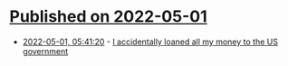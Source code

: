 # [Published on 2022-05-01](index.md)

* [2022-05-01, 05:41:20](https://news.ycombinator.com/item?id=31222506) - [I accidentally loaned all my money to the US government](https://beanlog.vercel.app/ibonds)
